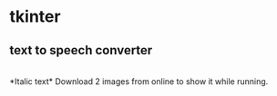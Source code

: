 # tkinter
## text to speech converter 
 <br>
 *Italic text* Download 2 images from online to show it while running.
